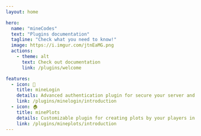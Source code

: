 ```yaml
---
layout: home

hero:
  name: "mineCodes"
  text: "Plugins documentation"
  tagline: "Check what you need to know!"
  image: https://i.imgur.com/jtnEaMG.png
  actions:
    - theme: alt
      text: Check out documentation
      link: /plugins/welcome

features:
  - icon: 🔑
    title: mineLogin
    details: Advanced authentication plugin for secure your server and players!
    link: /plugins/minelogin/introduction
  - icon: 🏠
    title: minePlots
    details: Customizable plugin for creating plots by your players in open world!
    link: /plugins/mineplots/introduction
---
```


